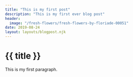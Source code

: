 ```yaml
---
title: "This is my first post"
description: "This is my first ever blog post"
header:
  image: "/fresh-flowers/fresh-flowers-by-floriade-00051"
date: 2019-08-24
layout: layouts/blogpost.njk
---
```


# {{ title }}

This is my first paragraph.
